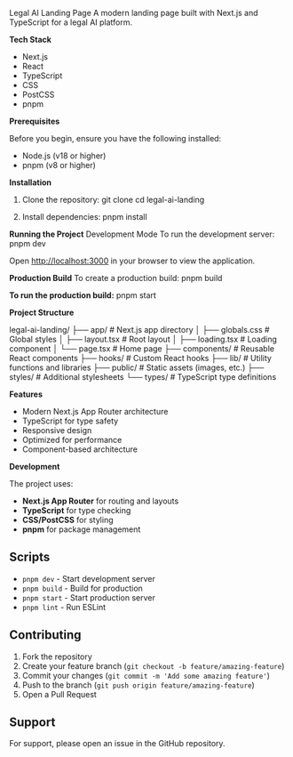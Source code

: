 Legal AI Landing Page
A modern landing page built with Next.js and TypeScript for a legal AI platform.

**Tech Stack**

- Next.js
- React
- TypeScript
- CSS
- PostCSS
- pnpm

**Prerequisites**

Before you begin, ensure you have the following installed:
- Node.js (v18 or higher)
- pnpm (v8 or higher)

**Installation**

1. Clone the repository:
git clone <your-repository-url>
cd legal-ai-landing

2. Install dependencies:
pnpm install

**Running the Project**
Development Mode
To run the development server:
pnpm dev

Open [http://localhost:3000](http://localhost:3000) in your browser to view the application.

**Production Build**
To create a production build:
pnpm build

**To run the production build:**
pnpm start

**Project Structure**

legal-ai-landing/
├── app/                    # Next.js app directory
│   ├── globals.css        # Global styles
│   ├── layout.tsx         # Root layout
│   ├── loading.tsx        # Loading component
│   └── page.tsx           # Home page
├── components/            # Reusable React components
├── hooks/                 # Custom React hooks
├── lib/                   # Utility functions and libraries
├── public/                # Static assets (images, etc.)
├── styles/                # Additional stylesheets
└── types/                 # TypeScript type definitions

**Features**

- Modern Next.js App Router architecture
- TypeScript for type safety
- Responsive design
- Optimized for performance
- Component-based architecture

**Development**

The project uses:
- **Next.js App Router** for routing and layouts
- **TypeScript** for type checking
- **CSS/PostCSS** for styling
- **pnpm** for package management

## Scripts

- `pnpm dev` - Start development server
- `pnpm build` - Build for production
- `pnpm start` - Start production server
- `pnpm lint` - Run ESLint

## Contributing

1. Fork the repository
2. Create your feature branch (`git checkout -b feature/amazing-feature`)
3. Commit your changes (`git commit -m 'Add some amazing feature'`)
4. Push to the branch (`git push origin feature/amazing-feature`)
5. Open a Pull Request

## Support

For support, please open an issue in the GitHub repository.
